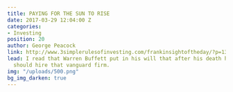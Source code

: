 ```yaml
---
title: PAYING FOR THE SUN TO RISE
date: 2017-03-29 12:04:00 Z
categories:
- Investing
position: 20
author: George Peacock
link: http://www.3simplerulesofinvesting.com/frankinsightoftheday/?p=1327
lead: I read that Warren Buffett put in his will that after his death his trustees
  should hire that vanguard firm.
img: "/uploads/500.png"
bg_img_darken: true
---
```



